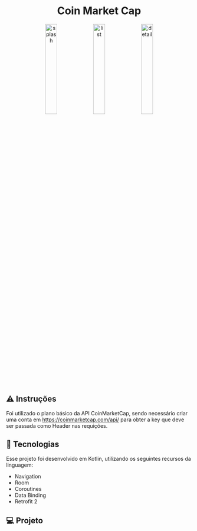 <h1 align="center">
   Coin Market Cap
</h1>

<p align="center">
  <img alt="splash" src=".github/splash.jpg" width="25%">
  <img alt="list" src=".github/list.jpg" width="25%">
  <img alt="detail" src=".github/details.jpg" width="25%">
</p>

## ⚠️ Instruções

Foi utilizado o plano básico da API CoinMarketCap, sendo necessário criar uma conta em https://coinmarketcap.com/api/ para obter a key que deve ser passada como Header nas requições.

## 🚀 Tecnologias

Esse projeto foi desenvolvido em Kotlin, utilizando os seguintes recursos da linguagem:

- Navigation
- Room
- Coroutines
- Data Binding
- Retrofit 2

## 💻 Projeto

